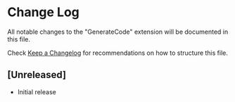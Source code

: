 # Change Log

All notable changes to the "GenerateCode" extension will be documented in this file.

Check [Keep a Changelog](http://keepachangelog.com/) for recommendations on how to structure this file.

## [Unreleased]

- Initial release
